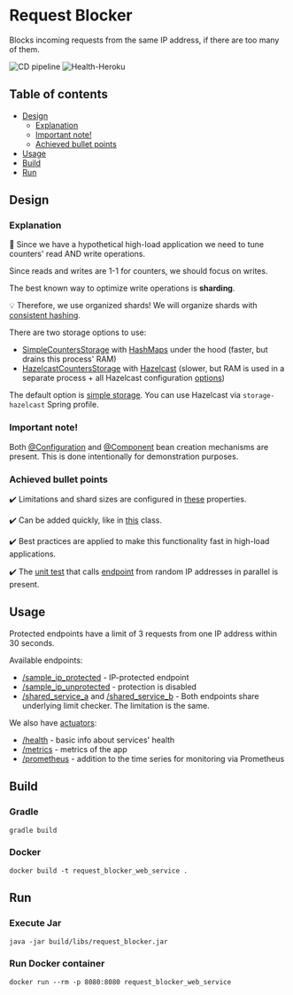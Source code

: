 # Request Blocker

Blocks incoming requests from the same IP address, if there are too many of them.

![CD pipeline](https://github.com/AlexanderShelyugov/Request_Blocker/actions/workflows/heroku.yml/badge.svg)
![Health-Heroku](https://img.shields.io/website?label=App%20on%20Heroku&url=https://request-blocker.herokuapp.com/actuator/health)

## Table of contents

- [Design](#Design)
    - [Explanation](#Explanation)
    - [Important note!](#important-note)
    - [Achieved bullet points](#achieved-bullet-points)
- [Usage](#Usage)
- [Build](#Build)
- [Run](#Run)

## Design

### Explanation

💭 Since we have a hypothetical high-load application we need to tune counters' read AND write operations.

Since reads and writes are 1-1 for counters, we should focus on writes.

The best known way to optimize write operations is **sharding**.

💡 Therefore, we use organized shards! We will organize shards with [consistent hashing](https://en.wikipedia.org/wiki/Consistent_hashing).

There are two storage options to use:

- [SimpleCountersStorage](src/main/java/ru/alexander/request_blocker/blocking/storage/simple/SimpleCountersStorage.java) with [HashMaps](https://docs.oracle.com/en/java/javase/11/docs/api/java.base/java/util/HashMap.html) under the hood (faster,
  but drains this process' RAM)
- [HazelcastCountersStorage](src/main/java/ru/alexander/request_blocker/blocking/storage/hazelcast/HazelcastCountersStorage.java) with [Hazelcast](https://hazelcast.com) (slower, but RAM is used in a separate process + all Hazelcast
  configuration [options](https://docs.hazelcast.com/imdg/4.2/configuration/configuring-programmatically))

The default option is [simple storage](src/main/java/ru/alexander/request_blocker/blocking/storage/simple/SimpleCountersStorage.java). You can use Hazelcast via `storage-hazelcast` Spring profile.

### Important note!

Both [@Configuration](https://docs.spring.io/spring-framework/docs/current/javadoc-api/org/springframework/context/annotation/Configuration.html)
and [@Component](https://docs.spring.io/spring-framework/docs/current/javadoc-api/org/springframework/stereotype/Component.html)
bean creation mechanisms are present. This is done intentionally for
demonstration purposes.

### Achieved bullet points

✔️ Limitations and shard sizes are configured in [these](src/main/resources/application.yml) properties.

✔️ Can be added quickly, like
in [this](src/main/java/ru/alexander/request_blocker/web_server/service/impl/SomeProtectedServiceImpl.java) class.

✔️ Best practices are applied to make this functionality fast in high-load applications.

✔️ The [unit test]((src/test/java/ru/alexander/request_blocker/web_server/controller/BlankSampleControllerTest.java))
that
calls [endpoint](src/main/java/ru/alexander/request_blocker/web_server/controller/BlankSampleController.java) from
random IP addresses in parallel is present.

## Usage

Protected endpoints have a limit of 3 requests from one IP address within 30 seconds.

Available endpoints:

- [/sample_ip_protected](https://request-blocker.herokuapp.com/sample_ip_protected) - IP-protected endpoint
- [/sample_ip_unprotected](https://request-blocker.herokuapp.com/sample_ip_unprotected) - protection is disabled
- [/shared_service_a](https://request-blocker.herokuapp.com/shared_service_a)
  and  [/shared_service_b](https://request-blocker.herokuapp.com/shared_service_b) - Both endpoints share underlying
  limit checker. The limitation is the same.

We also have [actuators](https://request-blocker.herokuapp.com/actuator):

- [/health](https://request-blocker.herokuapp.com/actuator/health) - basic info about services' health
- [/metrics](https://request-blocker.herokuapp.com/actuator/metrics) - metrics of the app
- [/prometheus](https://request-blocker.herokuapp.com/actuator/prometheus) - addition to the time series for monitoring
  via Prometheus

## Build

### Gradle

```shell
gradle build
```

### Docker

```shell
docker build -t request_blocker_web_service .
```

## Run

### Execute Jar

```shell
java -jar build/libs/request_blocker.jar
```

### Run Docker container

```shell
docker run --rm -p 8080:8080 request_blocker_web_service
```
